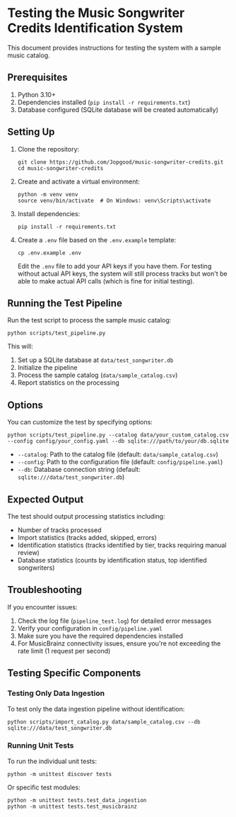 # Testing the Music Songwriter Credits Identification System

This document provides instructions for testing the system with a sample music catalog.

## Prerequisites

1. Python 3.10+
2. Dependencies installed (`pip install -r requirements.txt`)
3. Database configured (SQLite database will be created automatically)

## Setting Up

1. Clone the repository:
   ```
   git clone https://github.com/Jopgood/music-songwriter-credits.git
   cd music-songwriter-credits
   ```

2. Create and activate a virtual environment:
   ```
   python -m venv venv
   source venv/bin/activate  # On Windows: venv\Scripts\activate
   ```

3. Install dependencies:
   ```
   pip install -r requirements.txt
   ```

4. Create a `.env` file based on the `.env.example` template:
   ```
   cp .env.example .env
   ```

   Edit the `.env` file to add your API keys if you have them. For testing without actual API keys, the system will still process tracks but won't be able to make actual API calls (which is fine for initial testing).

## Running the Test Pipeline

Run the test script to process the sample music catalog:

```
python scripts/test_pipeline.py
```

This will:
1. Set up a SQLite database at `data/test_songwriter.db`
2. Initialize the pipeline
3. Process the sample catalog (`data/sample_catalog.csv`)
4. Report statistics on the processing

## Options

You can customize the test by specifying options:

```
python scripts/test_pipeline.py --catalog data/your_custom_catalog.csv --config config/your_config.yaml --db sqlite:///path/to/your/db.sqlite
```

- `--catalog`: Path to the catalog file (default: `data/sample_catalog.csv`)
- `--config`: Path to the configuration file (default: `config/pipeline.yaml`)
- `--db`: Database connection string (default: `sqlite:///data/test_songwriter.db`)

## Expected Output

The test should output processing statistics including:
- Number of tracks processed
- Import statistics (tracks added, skipped, errors)
- Identification statistics (tracks identified by tier, tracks requiring manual review)
- Database statistics (counts by identification status, top identified songwriters)

## Troubleshooting

If you encounter issues:

1. Check the log file (`pipeline_test.log`) for detailed error messages
2. Verify your configuration in `config/pipeline.yaml`
3. Make sure you have the required dependencies installed
4. For MusicBrainz connectivity issues, ensure you're not exceeding the rate limit (1 request per second)

## Testing Specific Components

### Testing Only Data Ingestion

To test only the data ingestion pipeline without identification:

```
python scripts/import_catalog.py data/sample_catalog.csv --db sqlite:///data/test_songwriter.db
```

### Running Unit Tests

To run the individual unit tests:

```
python -m unittest discover tests
```

Or specific test modules:

```
python -m unittest tests.test_data_ingestion
python -m unittest tests.test_musicbrainz
```
